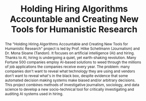 ---
pid: hiring-ai
done: true
title: Holding Hiring Algorithms Accountable and Creating New Tools for Humanistic
  Research
featured: true
category: DH Seed Grant Recipient
tags:
- machine-learning
- public-humanities
cohort_year: '2020'
abstract: 'The "Holding Hiring Algorithms Accountable and Creating New Tools for Humanistic
  Research" project is led by Prof. Hilke Schellmann (Journalism) and Dr. Mona Sloane
  (Tandon). It focuses on artificial intelligence (AI) and hiring. Thanks to AI, hiring
  is undergoing a quiet, yet earth-shaking revolution. Many Fortune 500 companies
  employ AI-based solutions to weed through the millions of job applications the companies
  receive every year. The problem: many companies don''t want to reveal what technology
  they are using and vendors don''t want to reveal what''s in the black box, despite
  evidence that some automated decision making systems make biased and/or arbitrary
  decisions. This project combines methods of investigative journalism, sociology,
  and data science to develop a new socio-technical tool for critically investigating
  and auditing AI systems used in hiring.'
limerick: |
  Using FOIA this team will soon try
  To rewrite the story of why
  If you don't get a job
  It could be that the snob
  That rejects you's a black-box AI
pis:
- schellmann
- sloane
link: https://www.gumshoex.org/
image: hiring-ai.jpg
order: '003'
layout: project
---